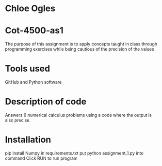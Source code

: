 # Chloe Ogles
# Cot-4500-as1

The purpose of this assignment is to apply concepts taught in class through programming exercises while being cautious of the precision of the values

# Tools used
GitHub and Python software

# Description of code
Answers 6 numerical calculus problems using a code where the output is also precise.

# Installation
pip install Numpy in requirements.txt
put python assignment_1.py into command
Click RUN to run program
